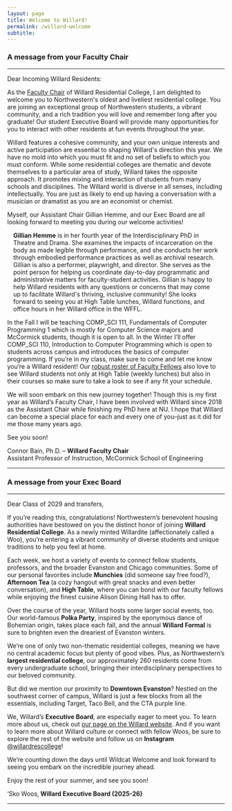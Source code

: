 ```yaml
---
layout: page
title: Welcome to Willard!
permalink: /willard-welcome
subtitle: 
---
```


<h3>A message from your Faculty Chair</h3>

<hr>

Dear Incoming Willard Residents:

As the <a href="https://www.willardrc.com/faculty-associates">Faculty Chair</a> of Willard Residential College, I am delighted to welcome you to Northwestern's oldest and liveliest residential college. You are joining an exceptional group of Northwestern students, a vibrant community, and a rich tradition you will love and remember long after you graduate! Our student Executive Board will provide many opportunities for you to interact with other residents at fun events throughout the year.

Willard features a cohesive community, and your own unique interests and active participation are essential to shaping Willard's direction this year. We have no mold into which you must fit and no set of beliefs to which you must conform. While some residential colleges are thematic and devote themselves to a particular area of study, Willard takes the opposite approach. It promotes mixing and interaction of students from many schools and disciplines. The Willard world is diverse in all senses, including intellectually. You are just as likely to end up having a conversation with a musician or dramatist as you are an economist or chemist.

Myself, our Assistant Chair Gillian Hemme, and our Exec Board are all looking forward to meeting you during our welcome activities!

<p style="margin:1em"><b>Gillian Hemme</b> is in her fourth year of the Interdisciplinary PhD in Theatre and Drama. She examines the impacts of incarceration on the body as made legible through performance, and she conducts her work through embodied performance practices as well as archival research. Gillian is also a performer, playwright, and director. She serves as the point person for helping us coordinate day-to-day programmatic and administrative matters for faculty-student activities. Gillian is happy to help Willard residents with any questions or concerns that may come up to facilitate Willard's thriving, inclusive community! She looks forward to seeing you at High Table lunches, Willard functions, and office hours in her Willard office in the WFFL.</p>

In the Fall I will be teaching COMP_SCI 111, Fundamentals of Computer Programming 1 which is mostly for Computer Science majors and McCormick students, though it is open to all. In the Winter I’ll offer COMP_SCI 110, Introduction to Computer Programming which is open to students across campus and introduces the basics of computer programming. If you’re in my class, make sure to come and let me know you’re a Willard resident! Our <a href="https://www.willardrc.com/faculty-associates">robust roster of Faculty Fellows</a> also love to see Willard students not only at High Table (weekly lunches) but also in their courses so make sure to take a look to see if any fit your schedule.

We will soon embark on this new journey together! Though this is my first year as Willard’s Faculty Chair, I have been involved with Willard since 2018 as the Assistant Chair while finishing my PhD here at NU. I hope that Willard can become a special place for each and every one of you–just as it did for me those many years ago.

See you soon!

Connor Bain, Ph.D. – <b>Willard Faculty Chair</b><br>
Assistant Professor of Instruction, McCormick School of Engineering
<hr>

<h3>A message from your Exec Board</h3>
<hr>
Dear Class of 2029 and transfers,

If you’re reading this, congratulations! Northwestern’s benevolent housing authorities have bestowed on you the distinct honor of joining <b>Willard Residential College</b>. As a newly minted Willardite (affectionately called a Woo), you’re entering a vibrant community of diverse students and unique traditions to help you feel at home.

Each week, we host a variety of events to connect fellow students, professors, and the broader Evanston and Chicago communities. Some of our personal favorites include <b>Munchies</b> (did someone say free food?), <b>Afternoon Tea</b> (a cozy hangout with great snacks and even better conversation), and <b>High Table</b>, where you can bond with our faculty fellows while enjoying the finest cuisine Alison Dining Hall has to offer.

Over the course of the year, Willard hosts some larger social events, too. Our world-famous <b>Polka Party</b>, inspired by the eponymous dance of Bohemian origin, takes place each fall, and the annual <b>Willard Formal</b> is sure to brighten even the dreariest of Evanston winters.

We’re one of only two non-thematic residential colleges, meaning we have no central academic focus but plenty of good vibes. Plus, as Northwestern’s <b>largest residential college</b>, our approximately 260 residents come from every undergraduate school, bringing their interdisciplinary perspectives to our beloved community.

But did we mention our proximity to <b>Downtown Evanston</b>? Nestled on the southwest corner of campus, Willard is just a few blocks from all the essentials, including Target, Taco Bell, and the CTA purple line.

We, Willard’s <b>Executive Board</b>, are especially eager to meet you. To learn more about us, check out <a href="https://www.willardrc.com/executive-board">our page on the Willard website</a>. And if you want to learn more about Willard culture or connect with fellow Woos, be sure to explore the rest of the website and follow us on <b>Instagram</b> <a href="https://www.instagram.com/willardrescollege/">@willardrescollege</a>!

We’re counting down the days until Wildcat Welcome and look forward to seeing you embark on the incredible journey ahead.

Enjoy the rest of your summer, and see you soon!

‘Sko Woos,<b>
Willard Executive Board (2025-26)
<hr>